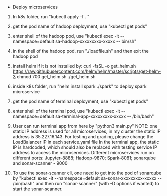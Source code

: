 - Deploy microservices
1. In k8s folder, run "kubectl apply -f . "
2. get the pod name of hadoop deployment, use "kubectl get pods"
3. enter shell of the hadoop pod, use "kubectl exec -it --namespace=default sa-hadoop-xxxxxxxxx-xxxxx -- bin/sh"
4. in the shell of the hadoop pod, run "./loadfile.sh" and then exit the hadoop pod
5. install helm if it is not installed by:
   curl -fsSL -o get_helm.sh https://raw.githubusercontent.com/helm/helm/master/scripts/get-helm-3
   chmod 700 get_helm.sh
   ./get_helm.sh
    
6. inside k8s folder, run "helm install spark ./spark" to deploy spark microservice
7. get the pod name of terminal deployment, use "kubectl get pods"
8. enter shell of the terminal pod, use "kubectl exec -it --namespace=default sa-terminal-app-xxxxxxxxx-xxxxx -- /bin/bash"
9. User can run terminal app from here by "python3 main.py"
NOTE: one static IP address is used for all microservices, in my cluster the static IP address is 35.227.16.143.
   For testing and grading, please change the LoadBalancer IP in each service.yaml file
   In the terminal app, the static IP is hardcoded, which should also be replaced with testing service IP address to access 
   the microservices.
   Different microservices run on different ports: 
   Jupyter-8888; Hadoop-9870; Spark-8081; sonarqube and sonar-scanner - 9000
   
10. To use the sonar-scanner cli, one need to get into the pod of sonarqube by 
    "kubectl exec -it --namespace=default sa-sonar-xxxxxxxxx-xxxxx -- /bin/bash" and then run "sonar-scanner" 
    (with -D options if wanted) to start the sonar-scanner.